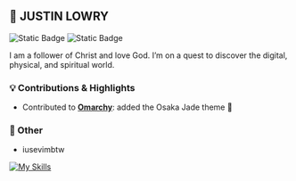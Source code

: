 ## 👋 JUSTIN LOWRY

![Static Badge](https://img.shields.io/badge/instagram-white?link=https%3A%2F%2Finstagram.com%2Fjustikun) ![Static Badge](https://img.shields.io/badge/X-black?link=https%3A%2F%2Fx.com%2Fjustikun)

I am a follower of Christ and love God. I’m on a quest to discover the digital, physical, and spiritual world.

### 💡 Contributions & Highlights

- Contributed to [**Omarchy**](https://github.com/basecamp/omarchy): added the Osaka Jade theme 🌱
 
### 🪼 Other

- iusevimbtw

[![My Skills](https://skillicons.dev/icons?i=go,python,swift,neovim&theme=light)](https://skillicons.dev)

